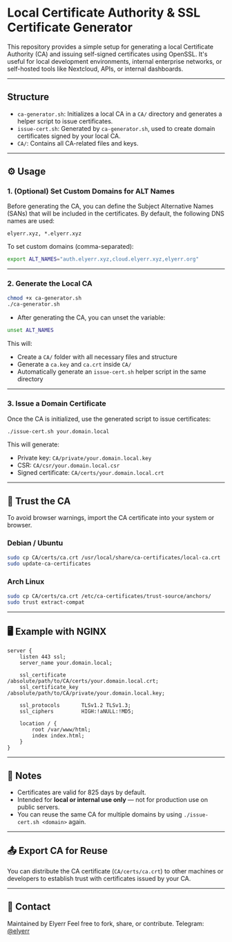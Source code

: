 # Local Certificate Authority & SSL Certificate Generator

This repository provides a simple setup for generating a local Certificate Authority (CA) and issuing self-signed certificates using OpenSSL. It's useful for local development environments, internal enterprise networks, or self-hosted tools like Nextcloud, APIs, or internal dashboards.

---

## Structure

* `ca-generator.sh`: Initializes a local CA in a `CA/` directory and generates a helper script to issue certificates.
* `issue-cert.sh`: Generated by `ca-generator.sh`, used to create domain certificates signed by your local CA.
* `CA/`: Contains all CA-related files and keys.

---

## ⚙️ Usage

### 1. (Optional) Set Custom Domains for ALT Names

Before generating the CA, you can define the Subject Alternative Names (SANs) that will be included in the certificates. By default, the following DNS names are used:

```
elyerr.xyz, *.elyerr.xyz
```

To set custom domains (comma-separated):

```bash
export ALT_NAMES="auth.elyerr.xyz,cloud.elyerr.xyz,elyerr.org"
```
---

### 2. Generate the Local CA

```bash
chmod +x ca-generator.sh
./ca-generator.sh
```

- After generating the CA, you can unset the variable:

```bash
unset ALT_NAMES
```


This will:

* Create a `CA/` folder with all necessary files and structure
* Generate a `ca.key` and `ca.crt` inside `CA/`
* Automatically generate an `issue-cert.sh` helper script in the same directory

---

### 3. Issue a Domain Certificate

Once the CA is initialized, use the generated script to issue certificates:

```bash
./issue-cert.sh your.domain.local
```

This will generate:

* Private key: `CA/private/your.domain.local.key`
* CSR: `CA/csr/your.domain.local.csr`
* Signed certificate: `CA/certs/your.domain.local.crt`

---

## 🧹 Trust the CA

To avoid browser warnings, import the CA certificate into your system or browser.

### Debian / Ubuntu

```bash
sudo cp CA/certs/ca.crt /usr/local/share/ca-certificates/local-ca.crt
sudo update-ca-certificates
```

### Arch Linux

```bash
sudo cp CA/certs/ca.crt /etc/ca-certificates/trust-source/anchors/
sudo trust extract-compat
```

---

## 🖥️ Example with NGINX

```nginx
server {
    listen 443 ssl;
    server_name your.domain.local;

    ssl_certificate     /absolute/path/to/CA/certs/your.domain.local.crt;
    ssl_certificate_key /absolute/path/to/CA/private/your.domain.local.key;

    ssl_protocols       TLSv1.2 TLSv1.3;
    ssl_ciphers         HIGH:!aNULL:!MD5;

    location / {
        root /var/www/html;
        index index.html;
    }
}
```

---

## 📌 Notes

* Certificates are valid for 825 days by default.
* Intended for **local or internal use only** — not for production use on public servers.
* You can reuse the same CA for multiple domains by using `./issue-cert.sh <domain>` again.

---

## 📤 Export CA for Reuse

You can distribute the CA certificate (`CA/certs/ca.crt`) to other machines or developers to establish trust with certificates issued by your CA.

---

## 📢 Contact

Maintained by Elyerr
Feel free to fork, share, or contribute.
Telegram: [@elyerr](https://t.me/elyerr)
